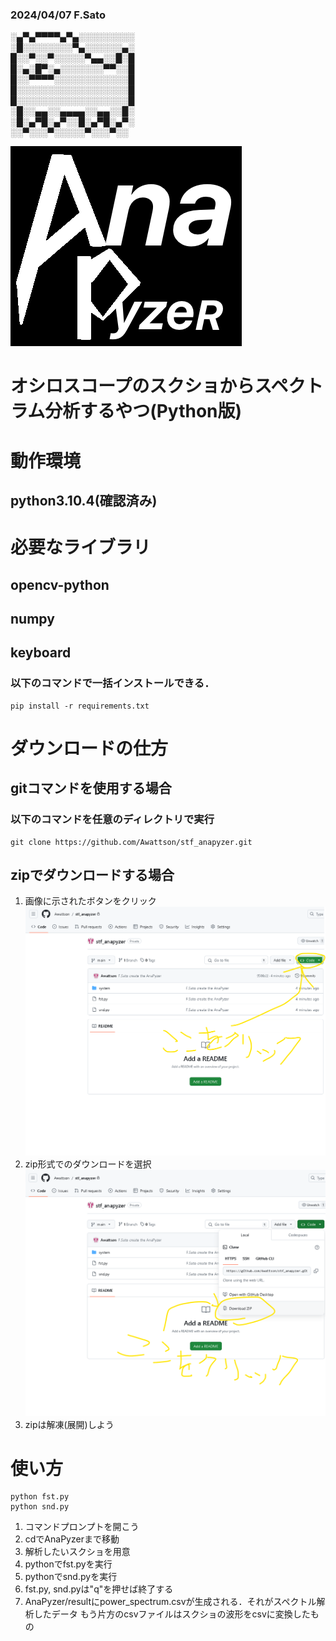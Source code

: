 ### 2024/04/07  F.Sato

  ░▄▀▄▀▀▀▀▄▀▄░░░░░░░░░  
  ░█░░░░░░░░▀▄░░░░░░▄░  
  █░░▀░░▀░░░░░▀▄▄░░█░█  
  █░▄░█▀░▄░░░░░░░▀▀░░█  
  █░░▀▀▀▀░░░░░░░░░░░░█  
  █░░░░░░░░░░░░░░░░░░█  
  █░░░░░░░░░░░░░░░░░░█  
  ░█░░▄▄░░▄▄▄▄░░▄▄░░█░  
  ░█░▄▀█░▄▀░░█░▄▀█░▄▀░  
  ░░▀░░░▀░░░░░▀░░░▀░░ 

![logo](system/AnaPyzer_logo.bmp "AnaPyzer")

# オシロスコープのスクショからスペクトラム分析するやつ(Python版)

# 動作環境
## python3.10.4(確認済み)

# 必要なライブラリ
## opencv-python
## numpy
## keyboard
### 以下のコマンドで一括インストールできる．
    pip install -r requirements.txt

# ダウンロードの仕方
## gitコマンドを使用する場合
### 以下のコマンドを任意のディレクトリで実行
    git clone https://github.com/Awattson/stf_anapyzer.git

## zipでダウンロードする場合
1. 画像に示されたボタンをクリック
![fig1](system/1.png "fig1")
2. zip形式でのダウンロードを選択
![fig2](system/2.png "fig2")
3. zipは解凍(展開)しよう

# 使い方
    python fst.py
    python snd.py

1. コマンドプロンプトを開こう
2. cdでAnaPyzerまで移動
3. 解析したいスクショを用意
4. pythonでfst.pyを実行
5. pythonでsnd.pyを実行
6. fst.py, snd.pyは"q"を押せば終了する
7. AnaPyzer/resultにpower_spectrum.csvが生成される．それがスペクトル解析したデータ
もう片方のcsvファイルはスクショの波形をcsvに変換したもの